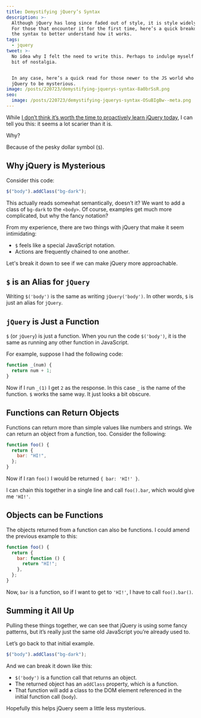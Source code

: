 ```yaml
---
title: Demystifying jQuery’s Syntax
description: >-
  Although jQuery has long since faded out of style, it is style widely used.
  For those that encounter it for the first time, here’s a quick breakdown of
  the syntax to better understand how it works.
tags:
  - jquery
tweet: >-
  No idea why I felt the need to write this. Perhaps to indulge myself with a
  bit of nostalgia. 


  In any case, here’s a quick read for those newer to the JS world who find
  jQuery to be mysterious.
image: /posts/220723/demystifying-jquerys-syntax-8a0brSsR.png
seo:
  image: /posts/220723/demystifying-jquerys-syntax-OSuBIgBw--meta.png
---
```


While [I don’t think it’s worth the time to proactively learn jQuery today](/posts/should-you-learn-jquery-in-2022), I can tell you this: it seems a lot scarier than it is.

Why?

Because of the pesky dollar symbol (`$`).

## Why jQuery is Mysterious

Consider this code:

```js
$("body").addClass("bg-dark");
```

This actually reads somewhat semantically, doesn’t it? We want to add a class of `bg-dark` to the `<body>`. Of course, examples get much more complicated, but why the fancy notation?

From my experience, there are two things with jQuery that make it seem intimidating:

- `$` feels like a special JavaScript notation.
- Actions are frequently chained to one another.

Let's break it down to see if we can make jQuery more approachable.

## `$` is an Alias for `jQuery`

Writing `$('body')` is the same as writing `jQuery('body')`. In other words, `$` is just an alias for `jQuery`.

## `jQuery` is Just a Function

`$` (or `jQuery`) is just a function. When you run the code `$('body')`, it is the same as running any other function in JavaScript.

For example, suppose I had the following code:

```js
function _(num) {
  return num + 1;
}
```

Now if I run `_(1)` I get `2` as the response. In this case `_` is the name of the function. `$` works the same way. It just looks a bit obscure.

## Functions can Return Objects

Functions can return more than simple values like numbers and strings. We can return an object from a function, too. Consider the following:

```js
function foo() {
  return {
    bar: "HI!",
  };
}
```

Now if I ran `foo()` I would be returned `{ bar: 'HI!' }`.

I can chain this together in a single line and call `foo().bar`, which would give me `'HI!'`.

## Objects can be Functions

The objects returned from a function can also be functions. I could amend the previous example to this:

```js
function foo() {
  return {
    bar: function () {
      return "HI!";
    },
  };
}
```

Now, `bar` is a function, so if I want to get to `'HI!'`, I have to call `foo().bar()`.

## Summing it All Up

Pulling these things together, we can see that jQuery is using some fancy patterns, but it’s really just the same old JavaScript you’re already used to.

Let’s go back to that initial example.

```js
$("body").addClass("bg-dark");
```

And we can break it down like this:

- `$('body')` is a function call that returns an object.
- The returned object has an `addClass` property, which is a function.
- That function will add a class to the DOM element referenced in the initial function call (`body`).

Hopefully this helps jQuery seem a little less mysterious.
